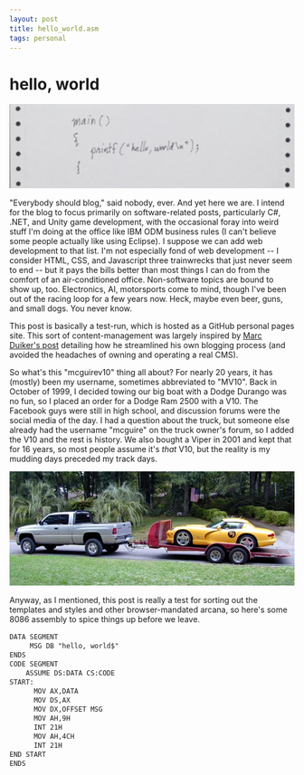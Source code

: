 ```yaml
---
layout: post
title: hello_world.asm
tags: personal
---
```

# hello, world

![hello world](../assets/2017/12-22-helloworld.png)

"Everybody should blog," said nobody, ever. And yet here we are. I intend for the blog to focus primarily on software-related posts, particularly C#, .NET, and Unity game development, with the occasional foray into weird stuff I'm doing at the office like IBM ODM business rules (I can't believe some people actually like using Eclipse). I suppose we can add web development to that list. I'm not especially fond of web development -- I consider HTML, CSS, and Javascript three trainwrecks that just never seem to end -- but it pays the bills better than most things I can do from the comfort of an air-conditioned office. Non-software topics are bound to show up, too. Electronics, AI, motorsports come to mind, though I've been out of the racing loop for a few years now. Heck, maybe even beer, guns, and small dogs. You never know.

<!--more-->

This post is basically a test-run, which is hosted as a GitHub personal pages site. This sort of content-management was largely inspired by [Marc Duiker's post](https://blog.marcduiker.nl/2015/10/06/moving-my-blog-i-love-github-and-markdown.html) detailing how he streamlined his own blogging process (and avoided the headaches of owning and operating a real CMS).

So what's this "mcguirev10" thing all about? For nearly 20 years, it has (mostly) been my username, sometimes abbreviated to "MV10". Back in October of 1999, I decided towing our big boat with a Dodge Durango was no fun, so I placed an order for a Dodge Ram 2500 with a V10. The Facebook guys were still in high school, and discussion forums were the social media of the day. I had a question about the truck, but someone else already had the username "mcguire" on the truck owner's forum, so I added the V10 and the rest is history. We also bought a Viper in 2001 and kept that for 16 years, so most people assume it's *that* V10, but the reality is my mudding days preceded my track days.

![going racing](../assets/2017/12-22-racing.jpg)

Anyway, as I mentioned, this post is really a test for sorting out the templates and styles and other browser-mandated arcana, so here's some 8086 assembly to spice things up before we leave.

```
DATA SEGMENT
     MSG DB "hello, world$"
ENDS
CODE SEGMENT  
    ASSUME DS:DATA CS:CODE
START:
      MOV AX,DATA
      MOV DS,AX
      MOV DX,OFFSET MSG       
      MOV AH,9H
      INT 21H
      MOV AH,4CH
      INT 21H      
END START
ENDS
```

